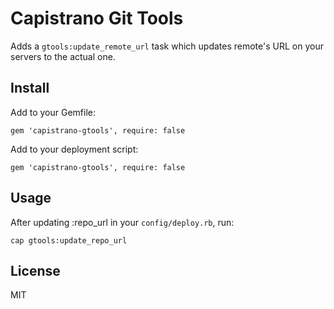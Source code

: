 # Capistrano Git Tools

Adds a `gtools:update_remote_url` task which updates remote's URL on your servers to the actual one.

## Install

Add to your Gemfile:

    gem 'capistrano-gtools', require: false

Add to your deployment script:

    gem 'capistrano-gtools', require: false

## Usage

After updating :repo_url in your `config/deploy.rb`, run:

    cap gtools:update_repo_url

## License

MIT
